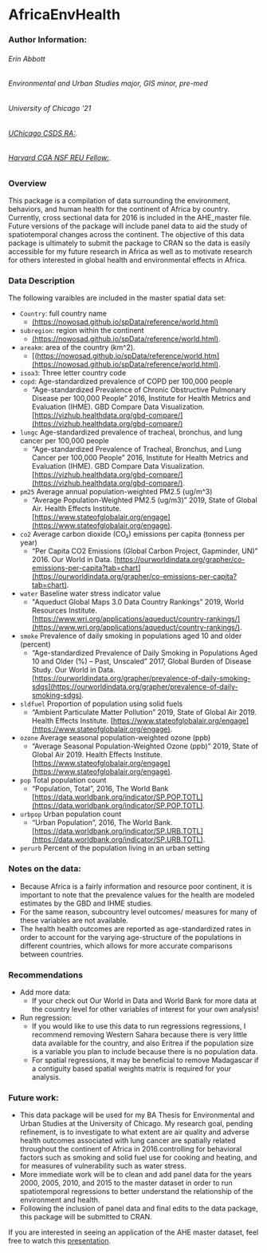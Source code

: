 # AfricaEnvHealth


### Author Information:
###### Erin Abbott
###### Environmental and Urban Studies major, GIS minor, pre-med
###### University of Chicago '21
###### [UChicago CSDS RA:](https://spatial.uchicago.edu/directories/full/Research-Assistants).
###### [Harvard CGA NSF REU Fellow:](https://gis.harvard.edu/people/erin-abbott).



### Overview
This package is a compilation of data surrounding the environment, behaviors, and human health for the continent of Africa by country. Currently, cross sectional data for 2016 is included in the AHE_master file. Future versions of the package will include panel data to aid the study of spatiotemporal changes across the continent. The objective of this data package is ultimately to submit the package to CRAN so the data is easily accessible for my future research in Africa as well as to motivate research for others interested in global health and environmental effects in Africa. 


### Data Description
The following varaibles are included in the master spatial data set:
* `Country`: full country name 
   * [(https://nowosad.github.io/spData/reference/world.html)](https://nowosad.github.io/spData/reference/world.html)
* `subregion`: region within the continent
   * [(https://nowosad.github.io/spData/reference/world.html)](https://nowosad.github.io/spData/reference/world.html).
* `areakm`: area of the country (km^2). 
   * [(https://nowosad.github.io/spData/reference/world.htm](https://nowosad.github.io/spData/reference/world.html).
* `isoa3`: Three letter country code
* `copd`: Age-standardized prevalence of COPD per 100,000 people
   * “Age-standardized Prevalence of Chronic Obstructive Pulmonary Disease per 100,000 People” 2016, Institute for Health Metrics and Evaluation (IHME). GBD Compare Data Visualization. [https://vizhub.healthdata.org/gbd-compare/](https://vizhub.healthdata.org/gbd-compare/)
* `lungc` Age-standardized prevalence of tracheal, bronchus, and lung cancer per 100,000 people
   * “Age-standardized Prevalence of Tracheal, Bronchus, and Lung Cancer per 100,000 People” 2016, Institute for Health Metrics and Evaluation (IHME). GBD Compare Data Visualization. [https://vizhub.healthdata.org/gbd-compare/](https://vizhub.healthdata.org/gbd-compare/).
* `pm25` Average annual population-weighted PM2.5 (ug/m^3)
   * “Average Population-Weighted PM2.5 (ug/m3)” 2019, State of Global Air. Health Effects Institute. [https://www.stateofglobalair.org/engage](https://www.stateofglobalair.org/engage).
* `co2` Average carbon dioxide (CO₂) emissions per capita (tonness per year)
   * “Per Capita CO2 Emissions (Global Carbon Project, Gapminder, UN)” 2016. Our World in Data. [https://ourworldindata.org/grapher/co-emissions-per-capita?tab=chart](https://ourworldindata.org/grapher/co-emissions-per-capita?tab=chart). 
* `water` Baseline water stress indicator value
   * "Aqueduct Global Maps 3.0 Data Country Rankings” 2019, World Resources Institute. [https://www.wri.org/applications/aqueduct/country-rankings/](https://www.wri.org/applications/aqueduct/country-rankings/). 
* `smoke` Prevalence of daily smoking in populations aged 10 and older (percent)
   * “Age-standardized Prevalence of Daily Smoking in Populations Aged 10 and Older (%) – Past, Unscaled” 2017, Global Burden of Disease Study. Our World in Data.[https://ourworldindata.org/grapher/prevalence-of-daily-smoking-sdgs](https://ourworldindata.org/grapher/prevalence-of-daily-smoking-sdgs).
* `sldfuel` Proportion of population using solid fuels
   * “Ambient Particulate Matter Pollution” 2019, State of Global Air 2019. Health Effects Institute. [https://www.stateofglobalair.org/engage](https://www.stateofglobalair.org/engage).
* `ozone` Average seasonal population-weighted ozone (ppb)
   * “Average Seasonal Population-Weighted Ozone (ppb)” 2019, State of Global Air 2019. Health Effects Institute. [https://www.stateofglobalair.org/engage](https://www.stateofglobalair.org/engage). 
* `pop` Total population count
   * “Population, Total”, 2016, The World Bank [https://data.worldbank.org/indicator/SP.POP.TOTL](https://data.worldbank.org/indicator/SP.POP.TOTL). 
* `urbpop` Urban population count
   * “Urban Population”, 2016, The World Bank. [https://data.worldbank.org/indicator/SP.URB.TOTL](https://data.worldbank.org/indicator/SP.URB.TOTL). 
* `perurb` Percent of the population living in an urban setting


### Notes on the data:
* Because Africa is a fairly information and resource poor continent, it is important to note that the prevalence values for the health are modeled estimates by the GBD and IHME studies. 
* For the same reason, subcountry level outcomes/ measures for many of these variables are not available. 
* The health health outcomes are reported as age-standardized rates in order to account for the varying age-structure of the populations in different countries, which allows for more accurate comparisons between countries. 


### Recommendations
* Add more data: 
   * If your check out Our World in Data and World Bank for more data at the country level for other variables of interest for your own analysis!
* Run regression:
   * If you would like to use this data to run regressions regressions, I recommend removing Western Sahara because there is very little data available for the country, and also Eritrea if the population size is a variable you plan to include because there is no population data. 
   * For spatial regressions, it may be beneficial to remove Madagascar if a contiguity based spatial weights matrix is required for your analysis.

  
### Future work:
* This data package will be used for my BA Thesis for Environmental and Urban Studies at the University of Chicago. My research goal, pending refinement, is to investigate to what extent are air quality and adverse health outcomes associated with lung cancer are spatially related throughout the continent of Africa in 2016.controlling for behavioral factors such as smoking and solid fuel use for cooking and heating, and for measures of vulnerability such as water stress. 
* More immediate work will be to clean and add panel data for the years 2000, 2005, 2010, and 2015 to the master dataset in order to run spatiotemporal regressions to better understand the relationship of the environment and health. 
* Following the inclusion of panel data and final edits to the data package, this package will be submitted to CRAN. 



If you are interested in seeing an application of the AHE master dataset, feel free to watch this [presentation](https://drive.google.com/open?id=1wtoZAnzZ5_Fm7Fl7rLkGFGQloOc81b23). 
  



  
  
  
  
  
